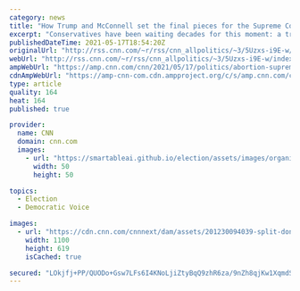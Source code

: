 ```yaml
---
category: news
title: "How Trump and McConnell set the final pieces for the Supreme Court to reconsider Roe v. Wade"
excerpt: "Conservatives have been waiting decades for this moment: a transformed Supreme Court on Monday agreed to hear an abortion case that directly challenges women's reproductive rights tracing to the 1973 Roe v. Wade milestone.\n    \n"
publishedDateTime: 2021-05-17T18:54:20Z
originalUrl: "http://rss.cnn.com/~r/rss/cnn_allpolitics/~3/5Uzxs-i9E-w/index.html"
webUrl: "http://rss.cnn.com/~r/rss/cnn_allpolitics/~3/5Uzxs-i9E-w/index.html"
ampWebUrl: "https://amp.cnn.com/cnn/2021/05/17/politics/abortion-supreme-court-roe-v-wade/index.html"
cdnAmpWebUrl: "https://amp-cnn-com.cdn.ampproject.org/c/s/amp.cnn.com/cnn/2021/05/17/politics/abortion-supreme-court-roe-v-wade/index.html"
type: article
quality: 164
heat: 164
published: true

provider:
  name: CNN
  domain: cnn.com
  images:
    - url: "https://smartableai.github.io/election/assets/images/organizations/cnn.com-50x50.jpg"
      width: 50
      height: 50

topics:
  - Election
  - Democratic Voice

images:
  - url: "https://cdn.cnn.com/cnnnext/dam/assets/201230094039-split-donald-trump-mitch-mcconnell-super-tease.jpg"
    width: 1100
    height: 619
    isCached: true

secured: "LOkjfj+PP/QUODo+Gsw7LFs6I4KNoLjiZtyBqQ9zhR6za/9nZh8qjKw1XqmdSwpbl403DY97JNBq4r/FiUJTl8xzeIm/pE8kALmpwsdvmD8vvJIkjWu+X+oILbRFuLHLQlF6DdtVSkMMrToehR/ooktdJfkHilkVV9a+o5ksRHsplPGUbns+1h9vYLYfGyh8hxjKdC91HOPLJoFI9xaV+LLFjiyjkx92fGSY6davn/kKVU2k6w7aKa9YbXJ25Up1Zl3XMAm+3wLoATDF2tcMA+aG63UYDRCgCK6YzZZRzo05EDoBY7RZ62btAPkPFALNksyvI+/LrKAkTxELFRwmSgkWaPKzUJYto2hXeIeSplQ=;nzxcEv24SSCXgFS6YihqJg=="
---
```


